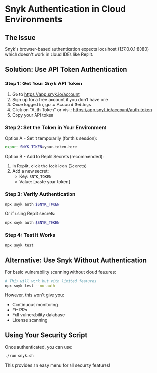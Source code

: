 # Snyk Authentication in Cloud Environments

## The Issue
Snyk's browser-based authentication expects localhost (127.0.0.1:8080) which doesn't work in cloud IDEs like Replit.

## Solution: Use API Token Authentication

### Step 1: Get Your Snyk API Token
1. Go to https://app.snyk.io/account
2. Sign up for a free account if you don't have one
3. Once logged in, go to Account Settings
4. Click on "Auth Token" or visit: https://app.snyk.io/account/auth-token
5. Copy your API token

### Step 2: Set the Token in Your Environment

Option A - Set it temporarily (for this session):
```bash
export SNYK_TOKEN=your-token-here
```

Option B - Add to Replit Secrets (recommended):
1. In Replit, click the lock icon (Secrets)
2. Add a new secret:
   - Key: `SNYK_TOKEN`
   - Value: [paste your token]

### Step 3: Verify Authentication
```bash
npx snyk auth $SNYK_TOKEN
```

Or if using Replit secrets:
```bash
npx snyk auth $SNYK_TOKEN
```

### Step 4: Test It Works
```bash
npx snyk test
```

## Alternative: Use Snyk Without Authentication

For basic vulnerability scanning without cloud features:
```bash
# This will work but with limited features
npx snyk test --no-auth
```

However, this won't give you:
- Continuous monitoring
- Fix PRs
- Full vulnerability database
- License scanning

## Using Your Security Script

Once authenticated, you can use:
```bash
./run-snyk.sh
```

This provides an easy menu for all security features!